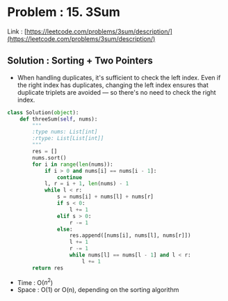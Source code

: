 # Problem : 15. 3Sum
Link : [https://leetcode.com/problems/3sum/description/](https://leetcode.com/problems/3sum/description/)

## Solution : Sorting + Two Pointers
- When handling duplicates, it's sufficient to check the left index. Even if the right index has duplicates, changing the left index ensures that duplicate triplets are avoided — so there's no need to check the right index.
```python
class Solution(object):
    def threeSum(self, nums):
        """
        :type nums: List[int]
        :rtype: List[List[int]]
        """
        res = []
        nums.sort()
        for i in range(len(nums)):
            if i > 0 and nums[i] == nums[i - 1]:
                continue
            l, r = i + 1, len(nums) - 1
            while l < r:
                s = nums[i] + nums[l] + nums[r]
                if s < 0:
                    l += 1
                elif s > 0:
                    r -= 1
                else:
                    res.append([nums[i], nums[l], nums[r]])
                    l += 1
                    r -= 1
                    while nums[l] == nums[l - 1] and l < r:
                        l += 1
        return res
```
- Time : O($n^2$)
- Space : O(1) or O(n), depending on the sorting algorithm
